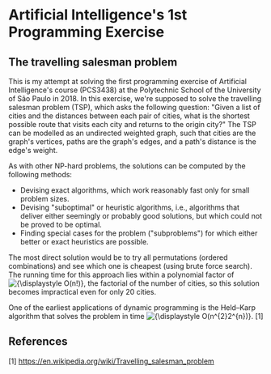 # Artificial Intelligence's 1st Programming Exercise
## The travelling salesman problem
This is my attempt at solving the first programming exercise of Artificial Intelligence's course (PCS3438) at the Polytechnic School of the University of São Paulo in 2018. In this exercise, we're supposed to solve the travelling salesman problem (TSP), which asks the following question: "Given a list of cities and the distances between each pair of cities, what is the shortest possible route that visits each city and returns to the origin city?" The TSP can be modelled as an undirected weighted graph, such that cities are the graph's vertices, paths are the graph's edges, and a path's distance is the edge's weight.

As with other NP-hard problems, the solutions can be computed by the following methods:
* Devising exact algorithms, which work reasonably fast only for small problem sizes.
* Devising "suboptimal" or heuristic algorithms, i.e., algorithms that deliver either seemingly or probably good solutions, but which could not be proved to be optimal.
* Finding special cases for the problem ("subproblems") for which either better or exact heuristics are possible.

The most direct solution would be to try all permutations (ordered combinations) and see which one is cheapest (using brute force search). The running time for this approach lies within a polynomial factor of <img src="https://latex.codecogs.com/gif.latex?{\displaystyle&space;O(n!)}" title="{\displaystyle O(n!)}" />, the factorial of the number of cities, so this solution becomes impractical even for only 20 cities.

One of the earliest applications of dynamic programming is the Held–Karp algorithm that solves the problem in time <img src="https://latex.codecogs.com/gif.latex?{\displaystyle&space;O(n^{2}2^{n})}" title="{\displaystyle O(n^{2}2^{n})}" />. [1]

## References
[1] https://en.wikipedia.org/wiki/Travelling_salesman_problem
